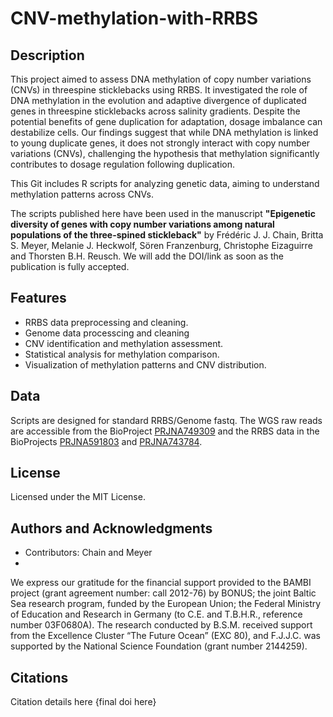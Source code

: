 # CNV-methylation-with-RRBS

## Description


This project aimed to assess DNA methylation of copy number variations (CNVs) in threespine sticklebacks using RRBS. It investigated the role of DNA methylation in the evolution and adaptive divergence of duplicated genes in threespine sticklebacks across salinity gradients. Despite the potential benefits of gene duplication for adaptation, dosage imbalance can destabilize cells. Our findings suggest that while DNA methylation is linked to young duplicate genes, it does not strongly interact with copy number variations (CNVs), challenging the hypothesis that methylation significantly contributes to dosage regulation following duplication.

This Git includes R scripts for analyzing genetic data, aiming to understand methylation patterns across CNVs.

The scripts published here have been used in the manuscript **"Epigenetic diversity of genes with copy number variations among natural populations of the three-spined stickleback"** by Frédéric J. J. Chain, Britta S. Meyer, Melanie J. Heckwolf, Sören Franzenburg, Christophe Eizaguirre and Thorsten B.H. Reusch. We will add the DOI/link as soon as the publication is fully accepted.


## Features
- RRBS data preprocessing and cleaning.
- Genome data processcing and cleaning
- CNV identification and methylation assessment.
- Statistical analysis for methylation comparison.
- Visualization of methylation patterns and CNV distribution.



## Data
Scripts are designed for standard RRBS/Genome fastq. 
The WGS raw reads are accessible from the BioProject [PRJNA749309](https://www.ncbi.nlm.nih.gov/bioproject/?term=PRJNA749309) and the RRBS data in the BioProjects [PRJNA591803](https://www.ncbi.nlm.nih.gov/bioproject/?term=PRJNA591803) and [PRJNA743784](https://www.ncbi.nlm.nih.gov/bioproject/?term=PRJNA743784). 


## License
Licensed under the MIT License.

## Authors and Acknowledgments
- Contributors: Chain and Meyer
- 
We express our gratitude for the financial support provided to the BAMBI project (grant agreement number: call 2012-76) by BONUS; the joint Baltic Sea research program, funded by the European Union; the Federal Ministry of Education and Research in Germany (to C.E. and T.B.H.R., reference number 03F0680A). The research conducted by B.S.M. received support from the Excellence Cluster “The Future Ocean” (EXC 80), and F.J.J.C. was supported by the National Science Foundation (grant number 2144259).

## Citations
Citation details here {final doi here}

